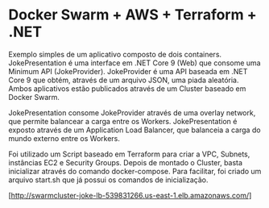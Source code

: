 # Docker Swarm + AWS + Terraform + .NET

Exemplo simples de um aplicativo composto de dois containers.
JokePresentation é uma interface em .NET Core 9 (Web) que consome uma Minimum API (JokeProvider).
JokeProvider é uma API baseada em .NET Core 9 que obtém, através de um arquivo JSON, uma piada aleatória.
Ambos aplicativos estão publicados através de um Cluster baseado em Docker Swarm.

JokePresentation consome JokeProvider através de uma overlay network, que permite balancear a carga entre os Workers.
JokePresentation é exposto através de um Application Load Balancer, que balanceia a carga do mundo externo entre os Workers.

Foi utilizado um Script baseado em Terraform para criar a VPC, Subnets, instâncias EC2 e Security Groups.
Depois de montado o Cluster, basta inicializar através do comando docker-compose. Para facilitar, foi criado um arquivo start.sh que já possui os comandos de inicialização.

[http://swarmcluster-joke-lb-539831266.us-east-1.elb.amazonaws.com/]
